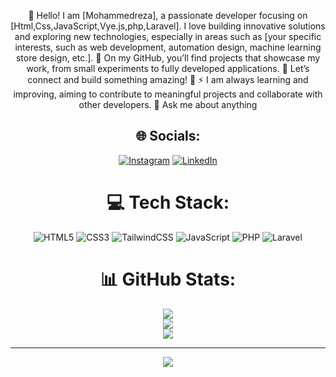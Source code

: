 <div align="center">

🔭 Hello! I am [Mohammedreza], a passionate developer focusing on [Html,Css,JavaScript,Vye.js,php,Laravel]. I love building innovative solutions and exploring new technologies, especially in areas such as [your specific interests, such as web development, automation design, machine learning store design, etc.].
👯 On my GitHub, you’ll find projects that showcase my work, from small experiments to fully developed applications.
🤝 Let’s connect and build something amazing! 🚀
⚡ I am always learning and improving, aiming to contribute to meaningful projects and collaborate with other developers.
💬 Ask me about anything

## 🌐 Socials:
[![Instagram](https://img.shields.io/badge/Instagram-%23E4405F.svg?logo=Instagram&logoColor=white)](https://instagram.com/mmd._.rezaw) [![LinkedIn](https://img.shields.io/badge/LinkedIn-%230077B5.svg?logo=linkedin&logoColor=white)](https://linkedin.com/in/mohammad-reza-ghorbani) 

# 💻 Tech Stack:
![HTML5](https://img.shields.io/badge/html5-%23E34F26.svg?style=for-the-badge&logo=html5&logoColor=white) ![CSS3](https://img.shields.io/badge/css3-%231572B6.svg?style=for-the-badge&logo=css3&logoColor=white) ![TailwindCSS](https://img.shields.io/badge/tailwindcss-%2338B2AC.svg?style=for-the-badge&logo=tailwind-css&logoColor=white) ![JavaScript](https://img.shields.io/badge/javascript-%23323330.svg?style=for-the-badge&logo=javascript&logoColor=%23F7DF1E) ![PHP](https://img.shields.io/badge/php-%23777BB4.svg?style=for-the-badge&logo=php&logoColor=white) ![Laravel](https://img.shields.io/badge/laravel-%23FF2D20.svg?style=for-the-badge&logo=laravel&logoColor=white)
# 📊 GitHub Stats:
![](https://github-readme-stats.vercel.app/api?username=mmdrezaww&theme=github_dark&hide_border=true&include_all_commits=false&count_private=true)<br/>
![](https://github-readme-streak-stats.herokuapp.com/?user=mmdrezaww&theme=github_dark&hide_border=true)<br/>
![](https://github-readme-stats.vercel.app/api/top-langs/?username=mmdrezaww&theme=github_dark&hide_border=true&include_all_commits=false&count_private=true&layout=compact)

---
![](https://komarev.com/ghpvc/?username=mmdrezaww)

<!-- Proudly created with GPRM ( https://gprm.itsvg.in ) -->
</div>
